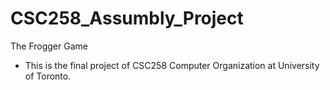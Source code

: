 # CSC258_Assumbly_Project
The Frogger Game
* This is the final project of CSC258 Computer Organization at University of Toronto.
